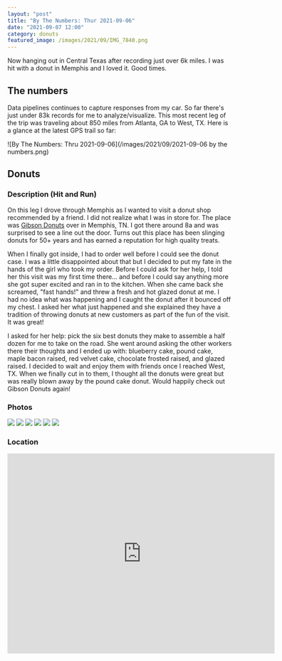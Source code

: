```yaml
---
layout: "post"
title: "By The Numbers: Thur 2021-09-06"
date: "2021-09-07 12:00"
category: donuts
featured_image: /images/2021/09/IMG_7840.png
---
```


Now hanging out in Central Texas after recording just over 6k miles.  I was hit with a donut in Memphis and I loved it.  Good times.

## The numbers
Data pipelines continues to capture responses from my car.  So far there's just under 83k records for me to analyze/visualize.  This most recent leg of the trip was traveling about 850 miles from Atlanta, GA to West, TX.  Here is a glance at the latest GPS trail so far:

![By The Numbers: Thru 2021-09-06](/images/2021/09/2021-09-06 by the numbers.png)

## Donuts
### Description (Hit and Run)
On this leg I drove through Memphis as I wanted to visit a donut shop recommended by a friend.  I did not realize what I was in store for.  The place was [Gibson Donuts](https://goo.gl/maps/U27KZsN8ec5xRkUU7) over in Memphis, TN.  I got there around 8a and was surprised to see a line out the door.  Turns out this place has been slinging donuts for 50+ years and has earned a reputation for high quality treats.

When I finally got inside, I had to order well before I could see the donut case.  I was a little disappointed about that but I decided to put my fate in the hands of the girl who took my order.  Before I could ask for her help, I told her this visit was my first time there... and before I could say anything more she got super excited and ran in to the kitchen.  When she came back she screamed, "fast hands!" and threw a fresh and hot glazed donut at me.  I had no idea what was happening and I caught the donut after it bounced off my chest.  I asked her what just happened and she explained they have a tradition of throwing donuts at new customers as part of the fun of the visit.  It was great!

I asked for her help: pick the six best donuts they make to assemble a half dozen for me to take on the road.  She went around asking the other workers there their thoughts and I ended up with: blueberry cake, pound cake, maple bacon raised, red velvet cake, chocolate frosted raised, and glazed raised.  I decided to wait and enjoy them with friends once I reached West, TX.  When we finally cut in to them, I thought all the donuts were great but was really blown away by the pound cake donut.  Would happily check out Gibson Donuts again!

### Photos
<div class="gallery" data-columns="3">
	<img src="/images/2021/09/IMG_7820.png">
  <img src="/images/2021/09/IMG_7824.png">
	<img src="/images/2021/09/IMG_7821.png">
  <img src="/images/2021/09/IMG_7822.png">
  <img src="/images/2021/09/IMG_7823.png">
  <img src="/images/2021/09/IMG_7840.png">
</div>

### Location
<div class="map-responsive">

<iframe src="https://www.google.com/maps/embed?pb=!1m18!1m12!1m3!1d104425.53023597243!2d-90.02503248550848!3d35.12424078365778!2m3!1f0!2f0!3f0!3m2!1i1024!2i768!4f13.1!3m3!1m2!1s0x887f84667915c02d%3A0x1896a12e39d4524c!2sGibson&#39;s%20Donuts!5e0!3m2!1sen!2sus!4v1631036853146!5m2!1sen!2sus" width="600" height="450" style="border:0;" allowfullscreen="" loading="lazy"></iframe>

</div>
